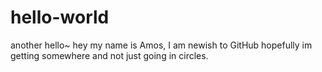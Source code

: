 # hello-world
another hello~
hey my name is Amos, I am newish to GitHub hopefully im getting somewhere and not just going in circles.
